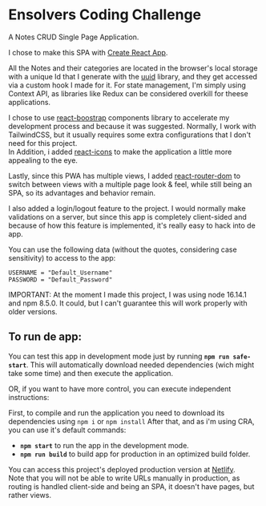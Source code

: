 # Ensolvers Coding Challenge

A Notes CRUD Single Page Application.

I chose to make this SPA with [Create React App](https://github.com/facebook/create-react-app).

All the Notes and their categories are located in the browser's local storage with a unique Id that I generate with the [uuid](https://www.npmjs.com/package/uuid) library, and they get accessed via a custom hook I made for it. For state management, I'm simply using Context API, as libraries like Redux can be considered overkill for theese applications.

I chose to use [react-boostrap](https://www.npmjs.com/package/react-bootstrap) components library to accelerate my development process and because it was suggested. Normally, I work with TailwindCSS, but it usually requires some extra configurations that I don't need for this project.\
In Addition, i added [react-icons](https://www.npmjs.com/package/react-icons) to make the application a little more appealing to the eye.

Lastly, since this PWA has multiple views, I added [react-router-dom](https://www.npmjs.com/package/react-router-dom) to switch between views with a multiple page look & feel, while still being an SPA, so its advantages and behavior remain.

I also added a login/logout feature to the project. 
I would normally make validations on a server, but since this app is completely client-sided and because of how this feature is implemented, it's really easy to hack into de app.

You can use the following data (without the quotes, considering case sensitivity) to access to the app:

    USERNAME = "Default_Username"
    PASSWORD = "Default_Password" 

IMPORTANT: At the moment I made this project, I was using node 16.14.1 and npm 8.5.0. It could, but I can't guarantee this will work properly with older versions.

## To run de app:
You can test this app in development mode just by running **`npm run safe-start`**. This will automatically download needed dependencies (wich might take some time) and then execute the application.

OR, if you want to have more control, you can execute independent instructions:

First, to compile and run the application you need to download its dependencies using `npm i` or `npm install`
After that, and as i'm using CRA, you can use it's default commands:

- **`npm start`** to run the app in the development mode.
- **`npm run build`** to build app for production in an optimized build folder.

You can access this project's deployed production version at
[Netlify](https://notes-challenge-app.netlify.app).\
Note that you will not be able to write URLs manually in production, as routing is handled client-side and being an SPA, it doesn't have pages, but rather views.
